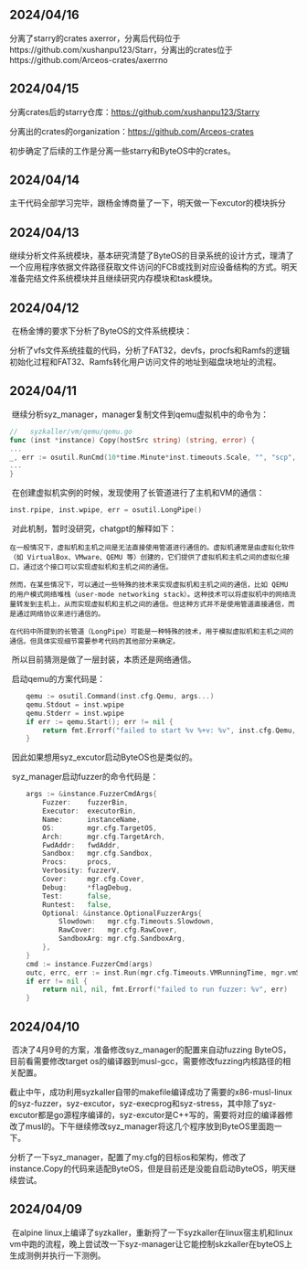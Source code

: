 ## 2024/04/16

分离了starry的crates axerror，分离后代码位于https://github.com/xushanpu123/Starr，分离出的crates位于https://github.com/Arceos-crates/axerrno

## 2024/04/15

分离crates后的starry仓库：https://github.com/xushanpu123/Starry

分离出的crates的organization：https://github.com/Arceos-crates

初步确定了后续的工作是分离一些starry和ByteOS中的crates。

## 2024/04/14

​	主干代码全部学习完毕，跟杨金博商量了一下，明天做一下excutor的模块拆分

## 2024/04/13

​	继续分析文件系统模块，基本研究清楚了ByteOS的目录系统的设计方式，理清了一个应用程序依据文件路径获取文件访问的FCB或找到对应设备结构的方式。明天准备完结文件系统模块并且继续研究内存模块和task模块。

## 2024/04/12

​	在杨金博的要求下分析了ByteOS的文件系统模块：

​	分析了vfs文件系统挂载的代码，分析了FAT32，devfs，procfs和Ramfs的逻辑初始化过程和FAT32、Ramfs转化用户访问文件的地址到磁盘块地址的流程。

## 2024/04/11

​	继续分析syz_manager，manager复制文件到qemu虚拟机中的命令为：

```go
//   syzkaller/vm/qemu/qemu.go
func (inst *instance) Copy(hostSrc string) (string, error) {
...
_, err := osutil.RunCmd(10*time.Minute*inst.timeouts.Scale, "", "scp", args...)
...
}
```

​	在创建虚拟机实例的时候，发现使用了长管道进行了主机和VM的通信：

```go
inst.rpipe, inst.wpipe, err = osutil.LongPipe()
```

​	对此机制，暂时没研究，chatgpt的解释如下：

```
在一般情况下，虚拟机和主机之间是无法直接使用管道进行通信的。虚拟机通常是由虚拟化软件（如 VirtualBox、VMware、QEMU 等）创建的，它们提供了虚拟机和主机之间的虚拟化接口，通过这个接口可以实现虚拟机和主机之间的通信。

然而，在某些情况下，可以通过一些特殊的技术来实现虚拟机和主机之间的通信，比如 QEMU 的用户模式网络堆栈（user-mode networking stack）。这种技术可以将虚拟机中的网络流量转发到主机上，从而实现虚拟机和主机之间的通信。但这种方式并不是使用管道直接通信，而是通过网络协议来进行通信的。

在代码中所提到的长管道（LongPipe）可能是一种特殊的技术，用于模拟虚拟机和主机之间的通信。但具体实现细节需要参考代码的其他部分来确定。
```

​	所以目前猜测是做了一层封装，本质还是网络通信。

​	启动qemu的方案代码是：

```go
	qemu := osutil.Command(inst.cfg.Qemu, args...)
	qemu.Stdout = inst.wpipe
	qemu.Stderr = inst.wpipe
	if err := qemu.Start(); err != nil {
		return fmt.Errorf("failed to start %v %+v: %v", inst.cfg.Qemu, args, err)
	}
```

​	因此如果想用syz_excutor启动ByteOS也是类似的。

​	syz_manager启动fuzzer的命令代码是：

```go
	args := &instance.FuzzerCmdArgs{
		Fuzzer:    fuzzerBin,
		Executor:  executorBin,
		Name:      instanceName,
		OS:        mgr.cfg.TargetOS,
		Arch:      mgr.cfg.TargetArch,
		FwdAddr:   fwdAddr,
		Sandbox:   mgr.cfg.Sandbox,
		Procs:     procs,
		Verbosity: fuzzerV,
		Cover:     mgr.cfg.Cover,
		Debug:     *flagDebug,
		Test:      false,
		Runtest:   false,
		Optional: &instance.OptionalFuzzerArgs{
			Slowdown:   mgr.cfg.Timeouts.Slowdown,
			RawCover:   mgr.cfg.RawCover,
			SandboxArg: mgr.cfg.SandboxArg,
		},
	}
	cmd := instance.FuzzerCmd(args)
	outc, errc, err := inst.Run(mgr.cfg.Timeouts.VMRunningTime, mgr.vmStop, cmd)
	if err != nil {
		return nil, nil, fmt.Errorf("failed to run fuzzer: %v", err)
	}
```

## 2024/04/10

​	否决了4月9号的方案，准备修改syz_manager的配置来自动fuzzing ByteOS，目前看需要修改target os的编译器到musl-gcc，需要修改fuzzing内核路径的相关配置。

​	截止中午，成功利用syzkaller自带的makefile编译成功了需要的x86-musl-linux的syz-fuzzer，syz-excutor，syz-execprog和syz-stress，其中除了syz-excutor都是go源程序编译的，syz-excutor是C++写的，需要将对应的编译器修改了musl的。下午继续修改syz_manager将这几个程序放到ByteOS里面跑一下。

​	分析了一下syz_manager，配置了my.cfg的目标os和架构，修改了instance.Copy的代码来适配ByteOS，但是目前还是没能自启动ByteOS，明天继续尝试。

## **2024/04/09**

​    在alpine linux上编译了syzkaller，重新捋了一下syzkaller在linux宿主机和linux vm中跑的流程，晚上尝试改一下syz-manager让它能控制skzkaller在byteOS上生成测例并执行一下测例。
